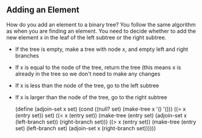 ## Adding an Element

How do you add an element to a binary tree? You follow the same algorithm as
when you are finding an element. You need to decide whether to add the new
element x in the leaf of the left subtree or the right subtree.

  * If the tree is empty, make a tree with node x, and empty left and right branches
  * If x is equal to the node of the tree, return the tree (this means x is already in the tree so we don't need to make any changes
  * If x is less than the node of the tree, go to the left subtree
  * If x is larger than the node of the tree, go to the right subtree
    
    
    (define (adjoin-set x set)
      (cond ((null? set) (make-tree x '() '()))
            ((= x (entry set)) set)
            ((< x (entry set))
             (make-tree (entry set) 
                        (adjoin-set x (left-branch set))
                        (right-branch set)))
            ((> x (entry set))
             (make-tree (entry set)
                        (left-branch set)
                        (adjoin-set x (right-branch set))))))
    

